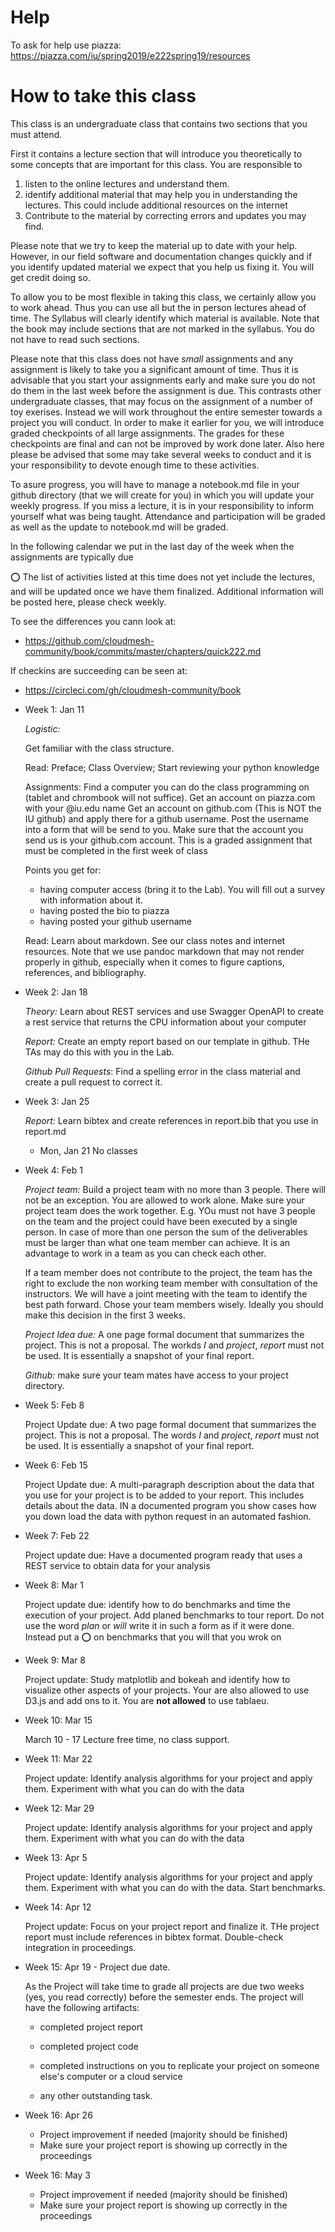 # Help

To ask for help use piazza: <https://piazza.com/iu/spring2019/e222spring19/resources>

# How to take this class

This class is an undergraduate class that contains two sections that
you must attend.

First it contains a lecture section that will introduce you
theoretically to some concepts that are important for this class. You
are responsible to

1. listen to the online lectures and understand them.
2. identify additional material that may help you in understanding the
    lectures. This could include additional resources on the internet
3. Contribute to the material by correcting errors and updates you may
    find.

Please note that we try to keep the material up to date with your
help. However, in our field software and documentation changes quickly
and if you identify updated material we expect that you help us fixing
it. You will get credit doing so.

To allow you to be most flexible in taking this class, we certainly
allow you to work ahead. Thus you can use all but the in person
lectures ahead of time. The Syllabus will clearly identify which
material is available.  Note that the book may include sections that
are not marked in the syllabus. You do not have to read such sections.

Please note that this class does not have *small* assignments and any
assignment is likely to take you a significant amount of time. Thus it
is advisable that you start your assignments early and make sure you
do not do them in the last week before the assignment is due. This
contrasts other undergraduate classes, that may focus on the
assignment of a number of toy exerises. Instead we will work
throughout the entire semester towards a project you will conduct.
In order to make it earlier for you,  we will
introduce graded checkpoints of all large assignments. The grades for
these checkpoints are final and can not be improved by work done
later. Also here please be advised that some may take several weeks to
conduct and it is your responsibility to devote enough time to these activities.

To asure progress, you will have to manage a
notebook.md file in your github directory (that we will create for
you) in which you will update your weekly progress. If you miss a
lecture, it is in your responsibility to inform yourself what was
being taught. Attendance and participation will be graded as well as
the update to notebook.md will be graded.

In the following calendar we put in the last day of the week 
when the assignments are typically due

:o: The list of activities listed at this time does not yet include
the lectures, and will be updated once we have them finalized.
Additional information will be posted here, please check weekly.

To see the differences you cann look at:

* <https://github.com/cloudmesh-community/book/commits/master/chapters/quick222.md>

If checkins are succeeding can be seen at:

* <https://circleci.com/gh/cloudmesh-community/book>

* Week 1: Jan 11

   *Logistic:*
   
   Get familiar with the class structure. 
   
   Read: Preface; Class Overview; Start reviewing your python
   knowledge
   
   Assignments: Find a computer you can do the class programming on
   (tablet and chrombook will not suffice).  Get an account on
   piazza.com with your @iu.edu name Get an account on github.com
   (This is NOT the IU github) and apply there for a github
   username. Post the username into a form that will be send to
   you. Make sure that the account you send us is your github.com
   account. This is a graded assignment that must be completed in the
   first week of class
   
   Points you get for:
   
   * having computer access (bring it to the Lab).  You will fill out
     a survey with information about it.
   * having posted the bio to piazza
   * having posted your github username
   

   Read: Learn about markdown. See our class notes and internet
   resources.  Note that we use pandoc markdown that may not render
   properly in github, especially when it comes to figure captions,
   references, and bibliography.
    
* Week 2: Jan 18

  *Theory:* Learn about REST services and use Swagger OpenAPI to
  create a rest service that returns the CPU information about your
  computer
  
  *Report:* Create an empty report based on our template in
  github. THe TAs may do this with you in the Lab.
  
  *Github Pull Requests*: Find a spelling error in the class material
  and create a pull request to correct it.
  
* Week 3: Jan 25

  *Report:* Learn bibtex and create references in report.bib that you
   use in report.md
  
  * Mon, Jan 21 No classes
  
* Week 4: Feb 1

  *Project team:* Build a project team with no more than 3
  people. There will not be an exception.  You are allowed to work
  alone. Make sure your project team does the work together.  E.g. YOu
  must not have 3 people on the team and the project could have been
  executed by a single person. In case of more than one person the sum
  of the deliverables must be larger than what one team member can
  achieve. It is an advantage to work in a team as you can check each
  other.
  
  If a team member does not contribute to the project, the team has
  the right to exclude the non working team member with consultation
  of the instructors. We will have a joint meeting with the team to
  identify the best path forward. Chose your team members wisely.
  Ideally you should make this decision in the first 3 weeks.
  
  *Project Idea due:* A one page formal document that summarizes the
  project.  This is not a proposal. The workds *I* and *project*,
  *report* must not be used.  It is essentially a snapshot of your
  final report.
  
  *Github:* make sure your team mates have access to your project
   directory.
  
* Week 5: Feb 8

  Project Update due: A two page formal document that summarizes the
  project.  This is not a proposal. The words *I* and *project*,
  *report* must not be used.  It is essentially a snapshot of your
  final report.
  
* Week 6: Feb 15

  Project Update due: A multi-paragraph description about the data
  that you use for your project is to be added to your report. This
  includes details about the data. IN a documented program you show
  cases how you down load the data with python request in an automated
  fashion.
    
* Week 7: Feb 22

  Project update due: Have a documented program ready that uses a REST
  service to obtain data for your analysis
  
* Week 8: Mar 1

  Project update due: identify how to do benchmarks and time the
  execution of your project. Add planed benchmarks to tour report. Do
  not use the word *plan* or *will* write it in such a form as if it
  were done. Instead put a :o: on benchmarks that you will that you
  wrok on
  
* Week 9: Mar 8
  
  Project update: Study matplotlib and bokeah and identify how to
  visualize other aspects of your projects. Your are also allowed to
  use D3.js and add ons to it.  You are **not allowed** to use tablaeu.
  
* Week 10: Mar 15

  March 10 - 17 Lecture free time, no class support. 
  
* Week 11: Mar 22

  Project update: Identify analysis algorithms for your project and
  apply them.  Experiment with what you can do with the data
  
* Week 12: Mar 29

  Project update: Identify analysis algorithms for your project and
  apply them.  Experiment with what you can do with the data
  
* Week 13: Apr 5

  Project update: Identify analysis algorithms for your project and
  apply them.  Experiment with what you can do with the data. Start
  benchmarks.
  
* Week 14: Apr 12

  Project update: Focus on your project report and finalize it. THe
  project report must include references in bibtex
  format. Double-check integration in proceedings.
  
* Week 15: Apr 19 - Project due date.

     As the Project will take time to grade all projects are due two
     weeks (yes, you read correctly) before the semester ends.  The
     project will have the following artifacts:
     
     * completed project report
     * completed project code
     * completed instructions on you to replicate your project on
       someone else's computer or a cloud service
       
     * any other outstanding task.

* Week 16: Apr 26

  * Project improvement if needed (majority should be finished)
  * Make sure your project report is showing up correctly in the proceedings
  
* Week 16: May 3

  * Project improvement if needed (majority should be finished)
  * Make sure your project report is showing up correctly in the proceedings
  

